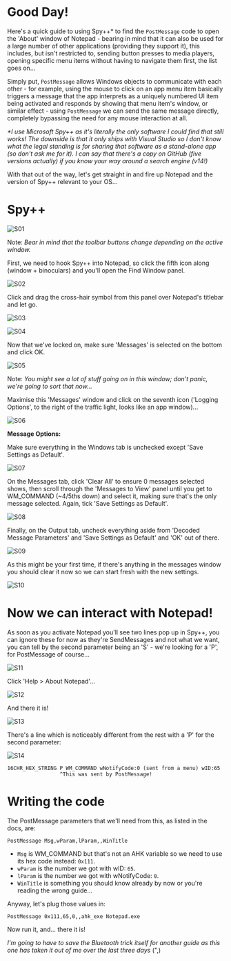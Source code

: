 # Good Day!

Here's a quick guide to using Spy++* to find the `PostMessage` code to open the 'About' window of Notepad - bearing in mind that it can also be used for a large number of other applications (providing they support it), this includes, but isn't restricted to, sending button presses to media players, opening specific menu items without having to navigate them first, the list goes on...

Simply put, `PostMessage` allows Windows objects to communicate with each other - for example, using the mouse to click on an app menu item basically triggers a message that the app interprets as a uniquely numbered UI item being activated and responds by showing that menu item's window, or similar effect - using `PostMessage` we can send the same message directly, completely bypassing the need for any mouse interaction at all.

*\*I use Microsoft Spy++ as it's literally the only software I could find that still works! The downside is that it only ships with Visual Studio so I don't know what the legal standing is for sharing that software as a stand-alone app (so don't ask me for it). I can say that there's a copy on GitHub (five versions actually) if you know your way around a search engine (v14!)*

With that out of the way, let's get straight in and fire up Notepad and the version of Spy++ relevant to your OS...

# Spy++

![S01](https://user-images.githubusercontent.com/47895215/130149344-8f80d564-1972-45b8-b1dc-a271d78d8d44.png)

Note: *Bear in mind that the toolbar buttons change depending on the active window.*

First, we need to hook Spy++ into Notepad, so click the fifth icon along (window + binoculars) and you'll open the Find Window panel.

![S02](https://user-images.githubusercontent.com/47895215/130149404-8a225f1f-5fa0-4629-9559-d3cc4c1a997a.png)

Click and drag the cross-hair symbol from this panel over Notepad's titlebar and let go.

![S03](https://user-images.githubusercontent.com/47895215/130149617-a8550d87-5aac-4a12-b783-281b98b4c8a3.png)

![S04](https://user-images.githubusercontent.com/47895215/130149634-d63ceacd-5d96-4ffc-b332-f1f3605287ab.png)

Now that we've locked on, make sure 'Messages' is selected on the bottom and click OK.

![S05](https://user-images.githubusercontent.com/47895215/130149673-946f36a2-3c04-4ef5-a675-08334d3e8504.png)

Note: *You might see a lot of stuff going on in this window; don't panic, we're going to sort that now...*

Maximise this 'Messages' window and click on the seventh icon ('Logging Options', to the right of the traffic light, looks like an app window)...

![S06](https://user-images.githubusercontent.com/47895215/130149789-503b8055-d38a-4c9f-8973-7e087cee4cfb.png)

**Message Options:**

Make sure everything in the Windows tab is unchecked except 'Save Settings as Default'.

![S07](https://user-images.githubusercontent.com/47895215/130149825-54d79c13-e2e4-4360-9362-0f00de7d462a.png)

On the Messages tab, click 'Clear All' to ensure 0 messages selected shows, then scroll through the 'Messages to View' panel until you get to WM\_COMMAND (\~4/5ths down) and select it, making sure that's the only message selected. Again, tick 'Save Settings as Default'.

![S08](https://user-images.githubusercontent.com/47895215/130149861-ef8901c9-3a0a-4dcb-8718-07f7b6968b2e.png)

Finally, on the Output tab, uncheck everything aside from 'Decoded Message Parameters' and 'Save Settings as Default' and 'OK' out of there.

![S09](https://user-images.githubusercontent.com/47895215/130149896-4740dd4d-ddf9-4748-aa09-6c5f48356e06.png)

As this might be your first time, if there's anything in the messages window you should clear it now so we can start fresh with the new settings.

![S10](https://user-images.githubusercontent.com/47895215/130150021-d2523e70-5578-4efc-a3e3-bd1cbc3e3a70.png)

# Now we can interact with Notepad!

As soon as you activate Notepad you'll see two lines pop up in Spy++, you can ignore these for now as they're SendMessages and not what we want, you can tell by the second parameter being an 'S' - we're looking for a 'P', for PostMessage of course...

![S11](https://user-images.githubusercontent.com/47895215/130150104-e53ae9dd-c98e-4e7d-b39c-4080d1808857.png)

Click 'Help > About Notepad'...

![S12](https://user-images.githubusercontent.com/47895215/130150142-8f2c2550-dd17-4ca7-b3ce-e8a9780799ea.png)

And there it is!

![S13](https://user-images.githubusercontent.com/47895215/130150337-c10ee666-8689-45f7-ade7-e3d69a223642.png)

There's a line which is noticeably different from the rest with a 'P' for the second parameter:

![S14](https://user-images.githubusercontent.com/47895215/130150365-eadca45e-5b6d-4f45-8ed6-a0af62985796.png)

    16CHR_HEX_STRING P WM_COMMAND wNotifyCode:0 (sent from a menu) wID:65
                     ^This was sent by PostMessage!

# Writing the code

The PostMessage parameters that we'll need from this, as listed in the docs, are:

    PostMessage Msg,wParam,lParam,,WinTitle

* `Msg` is WM\_COMMAND but that's not an AHK variable so we need to use its hex code instead: `0x111`.
* `wParam` is the number we got with wID: `65`.
* `lParam` is the number we got with wNotifyCode: `0`.
* `WinTitle` is something you should know already by now or you're reading the wrong guide...

Anyway, let's plug those values in:

    PostMessage 0x111,65,0,,ahk_exe Notepad.exe

Now run it, and... there it is!

*I'm going to have to save the Bluetooth trick itself for another guide as this one has taken it out of me over the last three days* (",)
